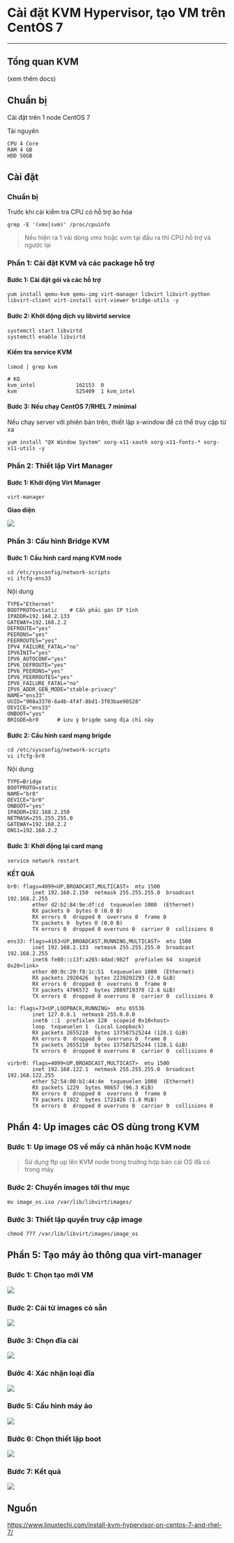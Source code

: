 # Cài đặt KVM Hypervisor, tạo VM trên CentOS 7
---
## Tổng quan KVM
(xem thêm docs)
## Chuẩn bị
Cài đặt trên 1 node CentOS 7

Tài nguyên
```
CPU 4 Core
RAM 4 GB
HDD 50GB
```
## Cài đặt
### Chuẩn bị
Trước khi cài kiểm tra CPU có hỗ trợ ảo hóa
```
grep -E '(vmx|svm)' /proc/cpuinfo
```
> Nếu hiện ra 1 vài dòng vmx hoặc svm tại đầu ra thì CPU hỗ trợ và ngược lại

### Phần 1: Cài đặt KVM và các package hỗ trợ
#### Bước 1: Cài đặt gói và các hỗ trợ
```
yum install qemu-kvm qemu-img virt-manager libvirt libvirt-python libvirt-client virt-install virt-viewer bridge-utils -y
```
#### Bước 2: Khởi động dịch vụ libvirtd service
```
systemctl start libvirtd
systemctl enable libvirtd
```
#### Kiểm tra service KVM
```
lsmod | grep kvm

# KQ
kvm_intel             162153  0
kvm                   525409  1 kvm_intel
```
#### Bước 3: Nếu chạy CentOS 7/RHEL 7 minimal
Nếu chạy server với phiên bản trên, thiết lập x-window để có thể truy cập từ xa

```
yum install "@X Window System" xorg-x11-xauth xorg-x11-fonts-* xorg-x11-utils -y
```

### Phần 2: Thiết lập Virt Manager
#### Bước 1: Khởi động Virt Manager
```
virt-manager
```
__Giao diện__

![](../images/install-kvm-1.png)
### Phần 3: Cấu hình Bridge KVM
#### Bước 1: Cấu hình card mạng KVM node
```
cd /etc/sysconfig/network-scripts
vi ifcfg-ens33
```
Nội dung
```
TYPE="Ethernet"
BOOTPROTO=static    # Cần phải gán IP tính
IPADDR=192.168.2.133
GATEWAY=192.168.2.2
DEFROUTE="yes"
PEERDNS="yes"
PEERROUTES="yes"
IPV4_FAILURE_FATAL="no"
IPV6INIT="yes"
IPV6_AUTOCONF="yes"
IPV6_DEFROUTE="yes"
IPV6_PEERDNS="yes"
IPV6_PEERROUTES="yes"
IPV6_FAILURE_FATAL="no"
IPV6_ADDR_GEN_MODE="stable-privacy"
NAME="ens33"
UUID="908a3370-6a4b-4f4f-8bd1-3f03bae90528"
DEVICE="ens33"
ONBOOT="yes"
BRIGDE=br0      # Lưu ý brigde sang địa chỉ này

```
#### Bước 2: Cấu hình card mạng brigde
```
cd /etc/sysconfig/network-scripts
vi ifcfg-br0
```
Nội dung
```
TYPE=Bridge
BOOTPROTO=static
NAME="br0"
DEVICE="br0"
ONBOOT="yes"
IPADDR=192.168.2.150
NETMASK=255.255.255.0
GATEWAY=192.168.2.2
DNS1=192.168.2.2
```
#### Bước 3: Khởi động lại card mạng
```
service network restart
```
__KẾT QUẢ__
```
br0: flags=4099<UP,BROADCAST,MULTICAST>  mtu 1500
        inet 192.168.2.150  netmask 255.255.255.0  broadcast 192.168.2.255
        ether d2:b2:84:9e:df:cd  txqueuelen 1000  (Ethernet)
        RX packets 0  bytes 0 (0.0 B)
        RX errors 0  dropped 0  overruns 0  frame 0
        TX packets 0  bytes 0 (0.0 B)
        TX errors 0  dropped 0 overruns 0  carrier 0  collisions 0

ens33: flags=4163<UP,BROADCAST,RUNNING,MULTICAST>  mtu 1500
        inet 192.168.2.133  netmask 255.255.255.0  broadcast 192.168.2.255
        inet6 fe80::c13f:a265:4dad:982f  prefixlen 64  scopeid 0x20<link>
        ether 00:0c:29:f8:1c:51  txqueuelen 1000  (Ethernet)
        RX packets 2920426  bytes 2239202293 (2.0 GiB)
        RX errors 0  dropped 0  overruns 0  frame 0
        TX packets 4796572  bytes 2889719378 (2.6 GiB)
        TX errors 0  dropped 0 overruns 0  carrier 0  collisions 0

lo: flags=73<UP,LOOPBACK,RUNNING>  mtu 65536
        inet 127.0.0.1  netmask 255.0.0.0
        inet6 ::1  prefixlen 128  scopeid 0x10<host>
        loop  txqueuelen 1  (Local Loopback)
        RX packets 2655210  bytes 137587525244 (128.1 GiB)
        RX errors 0  dropped 0  overruns 0  frame 0
        TX packets 2655210  bytes 137587525244 (128.1 GiB)
        TX errors 0  dropped 0 overruns 0  carrier 0  collisions 0

virbr0: flags=4099<UP,BROADCAST,MULTICAST>  mtu 1500
        inet 192.168.122.1  netmask 255.255.255.0  broadcast 192.168.122.255
        ether 52:54:00:b1:44:4e  txqueuelen 1000  (Ethernet)
        RX packets 1229  bytes 98657 (96.3 KiB)
        RX errors 0  dropped 0  overruns 0  frame 0
        TX packets 1922  bytes 1721426 (1.6 MiB)
        TX errors 0  dropped 0 overruns 0  carrier 0  collisions 0

```

## Phần 4: Up images các OS dùng trong KVM
### Bước 1: Up image OS về mấy cá nhân hoặc KVM node
> Sử dụng ftp up lên KVM node trong trường hợp bản cài OS đã có trong máy
### Bước 2: Chuyển images tới thư mục
```
mv image_os.iso /var/lib/libvirt/images/
```
### Bước 3: Thiết lập quyền truy cập image
```
chmod 777 /var/lib/libvirt/images/image_os
```

## Phần 5: Tạo máy ảo thông qua virt-manager
### Bước 1: Chọn tạo mới VM
![](../images/install-kvm-2.png)
### Bước 2: Cài từ images có sẵn
![](../images/install-kvm-3.png)
### Bước 3: Chọn đĩa cài
![](../images/install-kvm-4.png)
### Bước 4: Xác nhận loại đĩa
![](../images/install-kvm-5.png)
### Bước 5: Cấu hình máy ảo
![](../images/install-kvm-6.png)
### Bước 6: Chọn thiết lập boot
![](../images/install-kvm-7.png)
### Bước 7: Kết quả
![](../images/install-kvm-8.png)


## Nguồn
https://www.linuxtechi.com/install-kvm-hypervisor-on-centos-7-and-rhel-7/
